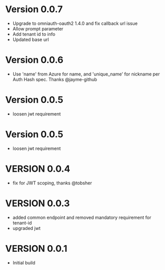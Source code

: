 # Version 0.0.7
* Upgrade to omniauth-oauth2 1.4.0 and fix callback url issue
* Allow prompt parameter
* Add tenant id to info
* Updated base url

# Version 0.0.6 
* Use 'name' from Azure for name, and 'unique_name' for nickname per Auth Hash spec. Thanks @jayme-github   

# Version 0.0.5 
* loosen jwt requirement

# Version 0.0.5 
* loosen jwt requirement

# VERSION 0.0.4
* fix for JWT scoping, thanks @tobsher

# VERSION 0.0.3
* added common endpoint and removed mandatory requirement for tenant-id
* upgraded jwt

# VERSION 0.0.1

* Initial build